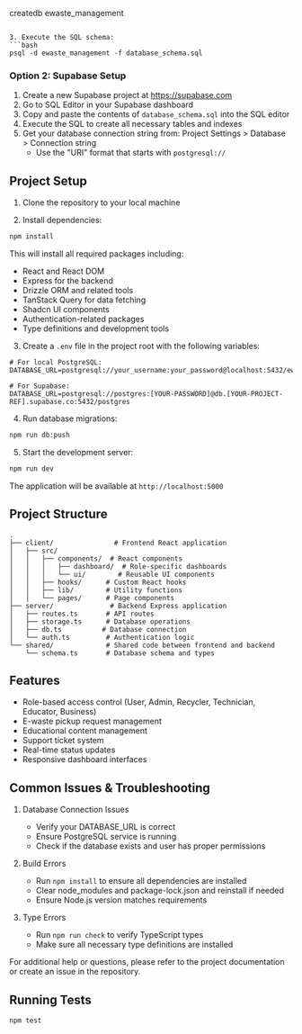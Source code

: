 createdb ewaste_management
```

3. Execute the SQL schema:
```bash
psql -d ewaste_management -f database_schema.sql
```

### Option 2: Supabase Setup
1. Create a new Supabase project at https://supabase.com
2. Go to SQL Editor in your Supabase dashboard
3. Copy and paste the contents of `database_schema.sql` into the SQL editor
4. Execute the SQL to create all necessary tables and indexes
5. Get your database connection string from: Project Settings > Database > Connection string
   - Use the "URI" format that starts with `postgresql://`

## Project Setup
1. Clone the repository to your local machine

2. Install dependencies:
```bash
npm install
```

This will install all required packages including:
- React and React DOM
- Express for the backend
- Drizzle ORM and related tools
- TanStack Query for data fetching
- Shadcn UI components
- Authentication-related packages
- Type definitions and development tools

3. Create a `.env` file in the project root with the following variables:
```env
# For local PostgreSQL:
DATABASE_URL=postgresql://your_username:your_password@localhost:5432/ewaste_management

# For Supabase:
DATABASE_URL=postgresql://postgres:[YOUR-PASSWORD]@db.[YOUR-PROJECT-REF].supabase.co:5432/postgres
```

4. Run database migrations:
```bash
npm run db:push
```

5. Start the development server:
```bash
npm run dev
```

The application will be available at `http://localhost:5000`

## Project Structure
```
.
├── client/               # Frontend React application
│   ├── src/
│   │   ├── components/  # React components
│   │   │   ├── dashboard/  # Role-specific dashboards
│   │   │   └── ui/        # Reusable UI components
│   │   ├── hooks/      # Custom React hooks
│   │   ├── lib/        # Utility functions
│   │   └── pages/      # Page components
├── server/              # Backend Express application
│   ├── routes.ts       # API routes
│   ├── storage.ts      # Database operations
│   ├── db.ts          # Database connection
│   └── auth.ts         # Authentication logic
└── shared/             # Shared code between frontend and backend
    └── schema.ts       # Database schema and types
```

## Features
- Role-based access control (User, Admin, Recycler, Technician, Educator, Business)
- E-waste pickup request management
- Educational content management
- Support ticket system
- Real-time status updates
- Responsive dashboard interfaces

## Common Issues & Troubleshooting
1. Database Connection Issues
   - Verify your DATABASE_URL is correct
   - Ensure PostgreSQL service is running
   - Check if the database exists and user has proper permissions

2. Build Errors
   - Run `npm install` to ensure all dependencies are installed
   - Clear node_modules and package-lock.json and reinstall if needed
   - Ensure Node.js version matches requirements

3. Type Errors
   - Run `npm run check` to verify TypeScript types
   - Make sure all necessary type definitions are installed

For additional help or questions, please refer to the project documentation or create an issue in the repository.

## Running Tests
```bash
npm test
